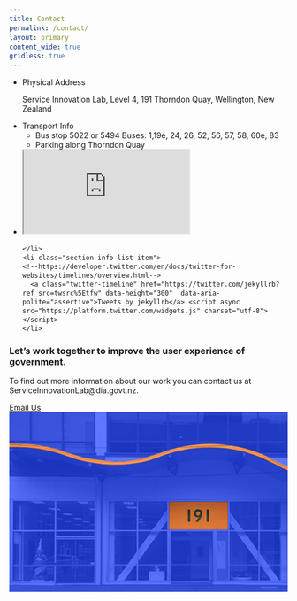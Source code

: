 ```yaml
---
title: Contact
permalink: /contact/
layout: primary
content_wide: true
gridless: true
---
```

<div class="usa-grid usa-grid-reversed">
<aside class="usa-section usa-grid-reversed-right usa-width-one-third section-info section-info-gray">
  <ul>
    <li class="section-info-list-item">
      <div class="section-info-header">Physical Address</div>
      <p>Service Innovation Lab, Level 4, 191 Thorndon Quay, Wellington, New Zealand</p>
    </li>
    <li class="section-info-list-item">
      <div class="section-info-header">Transport Info</div>
      <ul>
        <li>Bus stop 5022 or 5494 Buses: 1,19e, 24, 26, 52, 56, 57, 58, 60e, 83</li>
        <li>Parking along Thorndon Quay</li>
      </ul>
    </li>
    <li class="section-info-list-item">
      <div class="section-info-header">    <iframe src="https://www.google.com/maps/embed?pb=!1m18!1m12!1m3!1d2998.7063472052146!2d174.77947971542227!3d-41.271729279274886!2m3!1f0!2f0!3f0!3m2!1i1024!2i768!4f13.1!3m3!1m2!1s0x6d38ae250dadc591%3A0xb2e04dde972138ea!2s191+Thorndon+Quay%2C+Pipitea%2C+Wellington+6011!5e0!3m2!1sen!2snz!4v1544731549207" frameborder="1" allowfullscreen></iframe></div>

    </li>
    <li class="section-info-list-item">
    <!--https://developer.twitter.com/en/docs/twitter-for-websites/timelines/overview.html-->
      <a class="twitter-timeline" href="https://twitter.com/jekyllrb?ref_src=twsrc%5Etfw" data-height="300"  data-aria-polite="assertive">Tweets by jekyllrb</a> <script async src="https://platform.twitter.com/widgets.js" charset="utf-8"></script>
    </li>
  </ul>
</aside>
<div class="usa-section usa-width-two-thirds contact-section">

<h3>Let’s work together to improve the user experience of government.</h3>

<p>To find out more information about our work you can contact us at ServiceInnovationLab@dia.govt.nz.</p>

<a class="btn btn-secondary" role="button" href="mailto:ServiceInnovationLab@dia.govt.nz?">Email Us</a> <!--subject=Partnering with The Service Innovation Lab-->
<img src="/assets/img/191ThorndonQuay.png" alt="Image of the entrance to the SIL building">

</div>
</div>

<!--<div class="usa-grid usa-grid-line">
  <hr/>
</div> -->